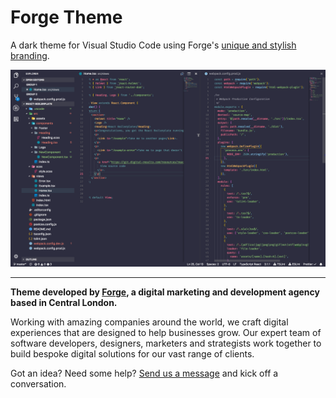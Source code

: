 # Forge Theme

A dark theme for Visual Studio Code using Forge's [unique and stylish branding](https://www.forge.style).

![](screenshot.png)

---

**Theme developed by [Forge](https://www.forge.uk), a digital marketing and development agency based in Central London.**

Working with amazing companies around the world, we craft digital experiences that are designed to help businesses grow. Our expert team of software developers, designers, marketers and strategists work together to build bespoke digital solutions for our vast range of clients.

Got an idea? Need some help? [Send us a message](https://www.forge.uk/get-in-touch/) and kick off a conversation.

